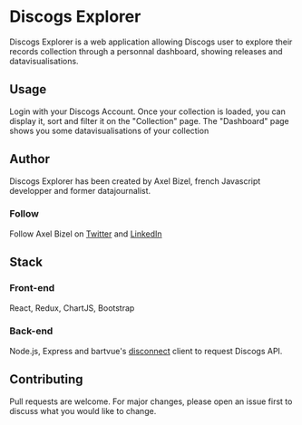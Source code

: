 # Discogs Explorer

Discogs Explorer is a web application allowing Discogs user to explore their records collection through a personnal dashboard, showing releases and datavisualisations.

## Usage

Login with your Discogs Account. Once your collection is loaded, you can display it, sort and filter it on the "Collection" page. 
The "Dashboard" page shows you some datavisualisations of your collection 

## Author

Discogs Explorer has been created by Axel Bizel, french Javascript developper and former datajournalist. 

### Follow

Follow Axel Bizel on 
[Twitter](https://twitter.com/AxelBizel) and [LinkedIn](https://www.linkedin.com/in/axel-bizel) 


## Stack

### Front-end
React, Redux, ChartJS, Bootstrap

### Back-end
 Node.js, Express and  bartvue's [disconnect](https://github.com/bartve/disconnect) client to request Discogs API. 


## Contributing
Pull requests are welcome. For major changes, please open an issue first to discuss what you would like to change.